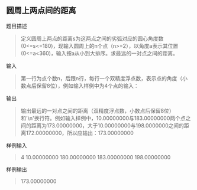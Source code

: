 ## 圆周上两点间的距离

题目描述

> 定义圆周上两点的距离s为这两点之间的劣弧对应的圆心角度数(0<=s<=180)，现输入圆周上的n个点（n>=2），以角度a表示其位置(0<=a<360)，输入按a从小到大排序。求最远的一对点之间的距离。

输入

> 第一行为点个数n，后跟n行，每行一个双精度浮点数，表示点的角度（小数点后保留8位），例如输入样例中为4个点的输入：

输出

> 输出最远的一对点之间的距离（双精度浮点数，小数点后保留8位）和'\n'换行符。例如输入样例中，10.00000000与183.00000000两个点之间的距离为173.00000000，大于10.00000000与198.0000000之间的距离172.00000000，所以应输出：173.00000000

 

样例输入
>4
10.00000000
180.00000000
183.00000000
198.00000000



样例输出
>173.00000000

 

